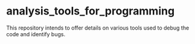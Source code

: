 # analysis_tools_for_programming
This repository intends to offer details on various tools used to debug the code and identify bugs.
